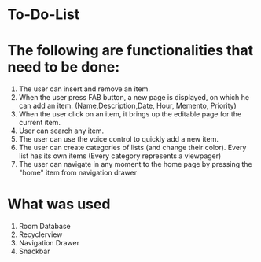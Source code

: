 # To-Do-List

# The following are functionalities that need to be done: 
1. The user can insert and remove an item.
2. When the user press FAB button, a new page is displayed, on which he can add an item. (Name,Description,Date, Hour, Memento, Priority)
3. When the user click on an item, it brings up the editable page for the current item.
4. User can search any item.
5. The user can use the voice control to quickly add a new item.
6. The user can create categories of lists (and change their color). Every list has its own items (Every category represents a viewpager) 
7. The user can navigate in any moment to the home page by pressing the "home" item from navigation drawer

# What was used
1. Room Database
2. Recyclerview
3. Navigation Drawer
4. Snackbar

